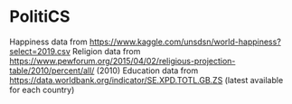 # PolitiCS
Happiness data from https://www.kaggle.com/unsdsn/world-happiness?select=2019.csv
Religion data from https://www.pewforum.org/2015/04/02/religious-projection-table/2010/percent/all/ (2010)
Education data from https://data.worldbank.org/indicator/SE.XPD.TOTL.GB.ZS (latest available for each country)
